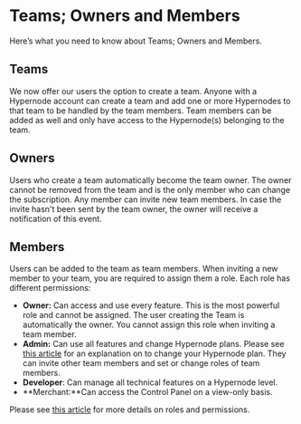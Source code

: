 <!-- source: https://support.hypernode.com/en/services/control-panel/introducing-teams-owners-and-members/ -->
# Teams; Owners and Members

Here’s what you need to know about Teams; Owners and Members.


Teams
-----

We now offer our users the option to create a team. Anyone with a Hypernode account can create a team and add one or more Hypernodes to that team to be handled by the team members. Team members can be added as well and only have access to the Hypernode(s) belonging to the team.

Owners
------

Users who create a team automatically become the team owner. The owner cannot be removed from the team and is the only member who can change the subscription. Any member can invite new team members. In case the invite hasn't been sent by the team owner, the owner will receive a notification of this event.

Members
-------

Users can be added to the team as team members. When inviting a new member to your team, you are required to assign them a role. Each role has different permissions:

* **Owner:** Can access and use every feature. This is the most powerful role and cannot be assigned. The user creating the Team is automatically the owner. You cannot assign this role when inviting a team member.
* **Admin:** Can use all features and change Hypernode plans. Please see [this article](https://support.hypernode.com/en/about/billing/how-to-up-or-downgrade-your-hypernode-plan#Up--and-Downgrading-Your-Hosting-Plan-for-Control-Panel-Users) for an explanation on to change your Hypernode plan. They can invite other team members and set or change roles of team members.
* **Developer**: Can manage all technical features on a Hypernode level.
* **Merchant:**Can access the Control Panel on a view-only basis.

Please see [this article](https://support.hypernode.com/en/services/control-panel/different-control-panel-scenarios) for more details on roles and permissions.
